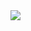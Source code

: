 

<img src="https://project-imas.wiki/images/f/fd/Nana_LINE1.gif"> 

<!--
**uvita2399/uvita2399** is a ✨ _special_ ✨ repository because its `README.md` (this file) appears on your GitHub profile.

Here are some ideas to get you started:


  ### Hi there 👋
  
- 🔭 I’m currently working on ...
- 🌱 I’m currently learning ...
- 👯 I’m looking to collaborate on ...
- 🤔 I’m looking for help with ...
- 💬 Ask me about ...
- 📫 How to reach me: ...
- 😄 Pronouns: ...
- ⚡ Fun fact: ...
-->
